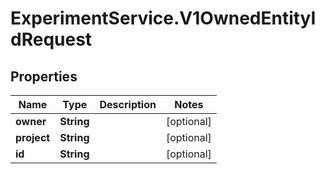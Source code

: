 # ExperimentService.V1OwnedEntityIdRequest

## Properties
Name | Type | Description | Notes
------------ | ------------- | ------------- | -------------
**owner** | **String** |  | [optional] 
**project** | **String** |  | [optional] 
**id** | **String** |  | [optional] 


